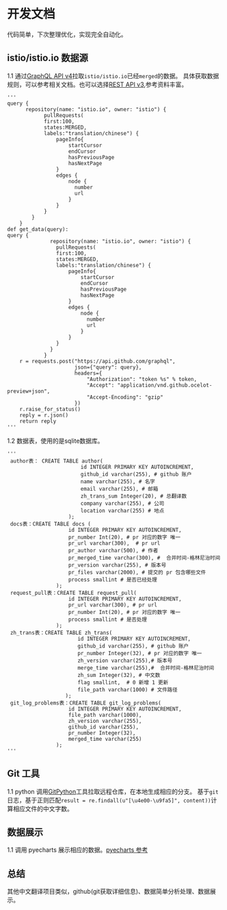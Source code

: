 # 开发文档 
代码简单，下次整理优化，实现完全自动化。
## istio/istio.io 数据源
1.1 通过[GraphQL API v4](https://developer.github.com/v4/)拉取`istio/istio.io`已经`merged`的数据。
具体获取数据规则，可以参考相关文档。也可以选择[REST API v3](https://developer.github.com/v3/),参考资料丰富。
    
    ''' 
    query {
          repository(name: "istio.io", owner: "istio") {
                pullRequests(
                first:100,
                states:MERGED,
                labels:"translation/chinese") {
                    pageInfo{
                        startCursor
                        endCursor
                        hasPreviousPage
                        hasNextPage
                    }
                    edges {
                        node {
                          number
                          url
                        }
                    }
                }
            }
        }
    def get_data(query):
    query {
                  repository(name: "istio.io", owner: "istio") {
                    pullRequests(
                    first:100,
                    states:MERGED,
                    labels:"translation/chinese") {
                        pageInfo{
                            startCursor
                            endCursor
                            hasPreviousPage
                            hasNextPage
                        }
                        edges {
                            node {
                              number
                              url
                            }
                        }
                    }
                  }
                }
        r = requests.post("https://api.github.com/graphql",
                          json={"query": query},
                          headers={
                              "Authorization": "token %s" % token,
                              "Accept": "application/vnd.github.ocelot-preview+json",
                              "Accept-Encoding": "gzip"
                          })
        r.raise_for_status()
        reply = r.json()
        return reply
    '''


1.2 数据表，使用的是sqlite数据库。

    '''
     author表： CREATE TABLE author(
                            id INTEGER PRIMARY KEY AUTOINCREMENT,
                            github_id varchar(255), # github 账户
                            name varchar(255), # 名字
                            email varchar(255), # 邮箱
                            zh_trans_sum Integer(20), # 总翻译数
                            company varchar(255), # 公司
                            location varchar(255) # 地点
                        );
     docs表：CREATE TABLE docs (
                        id INTEGER PRIMARY KEY AUTOINCREMENT,
                        pr_number Int(20), # pr 对应的数字 唯一
                        pr_url varchar(300),  # pr url 
                        pr_author varchar(500), # 作者
                        pr_merged_time varchar(300), #  合并时间-格林尼治时间
                        pr_version varchar(255), # 版本号 
                        pr_files varchar(2000), # 提交的 pr 包含哪些文件
                        process smallint # 是否已经处理
                    );
     request_pull表：CREATE TABLE request_pull(
                        id INTEGER PRIMARY KEY AUTOINCREMENT,
                        pr_url varchar(300), # pr url
                        pr_number Int(20), # pr 对应的数字 唯一
                        process smallint # 是否处理
                    );
     zh_trans表：CREATE TABLE zh_trans(
                           id INTEGER PRIMARY KEY AUTOINCREMENT,
                           github_id varchar(255), # github 账户
                           pr_number Integer(32), # pr 对应的数字 唯一
                           zh_version varchar(255),# 版本号
                           merge_time varchar(255),#  合并时间-格林尼治时间
                           zh_sum Integer(32), # 中文数
                           flag smallint,  # 0 新增 1 更新
                           file_path varchar(1000) # 文件路径
                       );
     git_log_problems表：CREATE TABLE git_log_problems(
                        id INTEGER PRIMARY KEY AUTOINCREMENT, 
                        file_path varchar(1000),
                        zh_version varchar(255),
                        github_id varchar(255),
                        pr_number Integer(32),
                        merged_time varchar(255)
                    );
    '''

## Git 工具
1.1 python 调用[GitPython](https://github.com/gitpython-developers/GitPython)工具拉取远程仓库，在本地生成相应的分支。
基于`git`日志，基于正则匹配`result = re.findall(u"[\u4e00-\u9fa5]", content))`计算相应文件的中文字数。

## 数据展示
1.1 调用 pyecharts 展示相应的数据。[pyecharts 参考](https://github.com/pyecharts/pyecharts)


## 总结
其他中文翻译项目类似，github(git获取详细信息)、数据简单分析处理、数据展示。